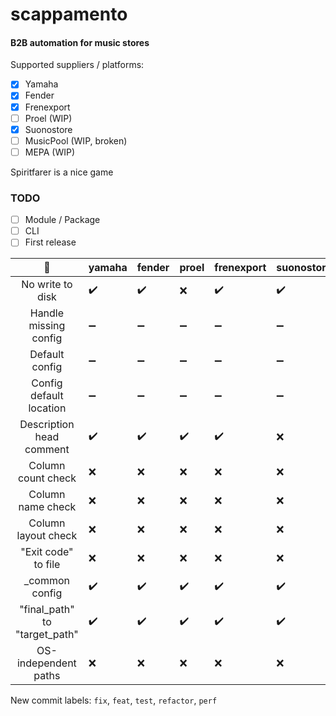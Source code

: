 # scappamento
#### B2B automation for music stores

Supported suppliers / platforms:
- [x] Yamaha
- [x] Fender
- [x] Frenexport
- [ ] Proel (WIP)
- [x] Suonostore
- [ ] MusicPool (WIP, broken)
- [ ] MEPA (WIP)

Spiritfarer is a nice game

### TODO
- [ ] Module / Package
- [ ] CLI
- [ ] First release

|          :broccoli:           | yamaha             | fender             | proel              | frenexport         | suonostore         | musicpool          | mepa               | _common            |
|:-----------------------------:|:-------------------|:-------------------|:-------------------|:-------------------|:-------------------|:-------------------|:-------------------|:-------------------|
|       No write to disk        | :heavy_check_mark: | :heavy_check_mark: | :x:                | :heavy_check_mark: | :heavy_check_mark: | :heavy_check_mark: | :x:                | :heavy_minus_sign: |
|     Handle missing config     | :heavy_minus_sign: | :heavy_minus_sign: | :heavy_minus_sign: | :heavy_minus_sign: | :heavy_minus_sign: | :heavy_minus_sign: | :heavy_minus_sign: | :x:                |
|        Default config         | :heavy_minus_sign: | :heavy_minus_sign: | :heavy_minus_sign: | :heavy_minus_sign: | :heavy_minus_sign: | :heavy_minus_sign: | :heavy_minus_sign: | :x:                |
|    Config default location    | :heavy_minus_sign: | :heavy_minus_sign: | :heavy_minus_sign: | :heavy_minus_sign: | :heavy_minus_sign: | :heavy_minus_sign: | :heavy_minus_sign: | :x:                |
|   Description head comment    | :heavy_check_mark: | :heavy_check_mark: | :heavy_check_mark: | :heavy_check_mark: | :x:                | :heavy_check_mark: | :x:                | :heavy_check_mark: |
|      Column count check       | :x:                | :x:                | :x:                | :x:                | :x:                | :x:                | :x:                | :heavy_minus_sign: |
|       Column name check       | :x:                | :x:                | :x:                | :x:                | :x:                | :x:                | :x:                | :heavy_minus_sign: |
|      Column layout check      | :x:                | :x:                | :x:                | :x:                | :x:                | :x:                | :x:                | :heavy_minus_sign: |
|      "Exit code" to file      | :x:                | :x:                | :x:                | :x:                | :x:                | :x:                | :x:                | :heavy_minus_sign: |
|        _common config         | :heavy_check_mark: | :heavy_check_mark: | :heavy_check_mark: | :heavy_check_mark: | :heavy_check_mark: | :heavy_check_mark: | :heavy_check_mark: | :heavy_minus_sign: |
| "final_path" to "target_path" | :heavy_check_mark: | :heavy_check_mark: | :heavy_check_mark: | :heavy_check_mark: | :heavy_check_mark: | :heavy_check_mark: | :heavy_check_mark: | :heavy_minus_sign: |
|     OS-independent paths      | :x:                | :x:                | :x:                | :x:                | :x:                | :x:                | :x:                | :heavy_minus_sign: |

New commit labels: `fix`, `feat`, `test`, `refactor`, `perf`